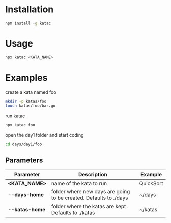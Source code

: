 # Installation
```bash
npm install -g katac
```

# Usage
```bash
npx katac <KATA_NAME>
```

# Examples

create a kata named foo
```bash
mkdir -p katas/foo
touch katas/foo/bar.go
``` 
run katac
```bash
npx katac foo
```
open the day1 folder and start coding
```bash
cd days/day1/foo
```

## Parameters
|Parameter        |Description                                                        |Example     |
|-----------------|-------------------------------------------------------------------|------------|
|**<KATA_NAME>**  |name of the kata to run                                            |QuickSort   |
|**--days-home**  |folder where new days are going to be created. Defaults to ./days  |~/days      |
|**--katas-home** |folder where the katas are kept . Defaults to ./katas |~/katas     |
